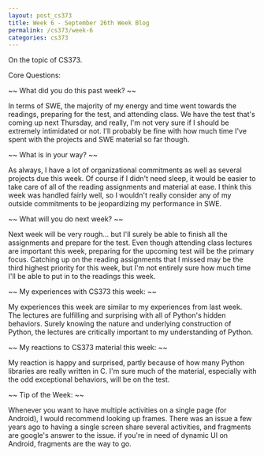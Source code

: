 ```yaml
---
layout: post_cs373
title: Week 6 - September 26th Week Blog
permalink: /cs373/week-6
categories: cs373
---
```


On the topic of CS373.

Core Questions:

~~ What did you do this past week? ~~

In terms of SWE, the majority of my energy and time went towards the readings, preparing for the test, and attending class. We have the test that's coming up next Thursday, and really, I'm not very sure if I should be extremely intimidated or not. I'll probably be fine with how much time I've spent with the projects and SWE material so far though.



~~ What is in your way? ~~

As always, I have a lot of organizational commitments as well as several projects due this week. Of course if I didn't need sleep, it would be easier to take care of all of the reading assignments and material at ease. I think this week was handled fairly well, so I wouldn't really consider any of my outside commitments to be jeopardizing my performance in SWE.



~~ What will you do next week? ~~

Next week will be very rough... but I'll surely be able to finish all the assignments and prepare for the test. Even though attending class lectures are important this week, preparing for the upcoming test will be the primary focus. Catching up on the reading assignments that I missed may be the third highest priority for this week, but I'm not entirely sure how much time I'll be able to put in to the readings this week.



~~ My experiences with CS373 this week: ~~

My experiences this week are similar to my experiences from last week. The lectures are fulfilling and surprising with all of Python's hidden behaviors. Surely knowing the nature and underlying construction of Python, the lectures are critically important to my understanding of Python.



~~ My reactions to CS373 material this week: ~~

My reaction is happy and surprised, partly because of how many Python libraries are really written in C. I'm sure much of the material, especially with the odd exceptional behaviors, will be on the test.



~~ Tip of the Week: ~~

Whenever you want to have multiple activities on a single page (for Android), I would recommend looking up frames. There was an issue a few years ago to having a single screen share several activities, and fragments are google's answer to the issue. if you're in need of dynamic UI on Android, fragments are the way to go.



